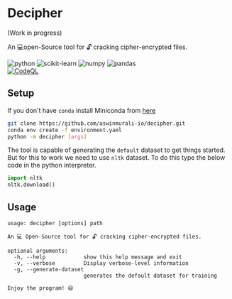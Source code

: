 # Decipher

(Work in progress)

An 💻open-Source tool for 🔓 cracking cipher-encrypted files.

![python](https://img.shields.io/badge/Python-3776AB?style=for-the-badge&logo=python&logoColor=white)
![scikit-learn](https://img.shields.io/badge/scikit_learn-F7931E?style=for-the-badge&logo=scikit-learn&logoColor=white)
![numpy](https://img.shields.io/badge/Numpy-777BB4?style=for-the-badge&logo=numpy&logoColor=white)
![pandas](https://img.shields.io/badge/Pandas-2C2D72?style=for-the-badge&logo=pandas&logoColor=white)
</br>
[![CodeQL](https://github.com/aswinmurali-io/decipher/actions/workflows/codeql-analysis.yml/badge.svg)](https://github.com/aswinmurali-io/decipher/actions/workflows/codeql-analysis.yml)

## Setup

If you don't have `conda` install Miniconda from [here](https://docs.conda.io/en/latest/miniconda.html)

```bash
git clone https://github.com/aswinmurali-io/decipher.git
conda env create -f environment.yaml
python -m decipher [args]
```

The tool is capable of generating the `default` dataset to get things started. But
for this to work we need to use `nltk` dataset. To do this type the below code in the python interpreter.

```python
import nltk
nltk.download()
```

## Usage

```
usage: decipher [options] path

An 💻 Open-Source tool for 🔓 cracking cipher-encrypted files.    

optional arguments:
  -h, --help            show this help message and exit
  -v, --verbose         Display verbose-level information
  -g, --generate-dataset
                        generates the default dataset for training

Enjoy the program! 😄
```

